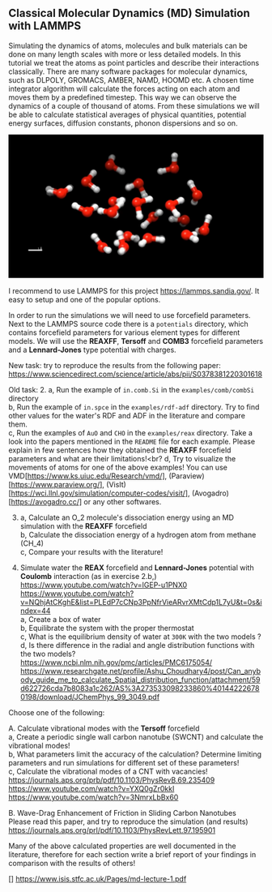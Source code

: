## Classical Molecular Dynamics (MD) Simulation with LAMMPS

Simulating the dynamics of atoms, molecules and bulk materials can be done on many length scales with more or less detailed models. In this tutorial we treat the atoms as point particles and describe their interactions classically. There are many software packages for molecular dynamics, such as DLPOLY, GROMACS, AMBER, NAMD, HOOMD etc. A chosen time integrator algorithm will calculate the forces acting on each atom and moves them by a predefined timestep. This way we can observe the dynamics of a couple of thousand of atoms. From these simulations we will be able to calculate statistical averages of physical quantities, potential energy surfaces, diffusion constants, phonon dispersions and so on.

![viz.png](viz.png)

I recommend to use LAMMPS for this project https://lammps.sandia.gov/. It easy to setup and one of the popular options.

In order to run the simulations we will need to use forcefield parameters. Next to the LAMMPS source code there is a `potentials` directory, which contains forcefield parameters for various element types for different models. We will use the **REAXFF**, **Tersoff** and **COMB3** forcefield parameters and a **Lennard-Jones** type potential with charges.

New task:
try to reproduce the results from the following paper:
https://www.sciencedirect.com/science/article/abs/pii/S0378381220301618


Old task:
2. a, Run the example of `in.comb.Si` in the `examples/comb/combSi` directory  <br>
b, Run the example of `in.spce` in the `examples/rdf-adf` directory. Try to find other values for the water's RDF and ADF in the literature and compare them.  <br>
c, Run the examples of `AuO` and `CHO` in the `examples/reax` directory. Take a look into the papers mentioned in the `README` file for each example. Please explain in few sentences how they obtained the **REAXFF** forcefield parameters and what are their limitations!<br?
d, Try to visualize the movements of atoms for one of the above examples! You can use VMD[https://www.ks.uiuc.edu/Research/vmd/], (Paraview)[https://www.paraview.org/], (VisIt)[https://wci.llnl.gov/simulation/computer-codes/visit/], (Avogadro)[https://avogadro.cc/] or any other softwares.


3. a, Calculate an O_2 molecule's dissociation energy using an MD simulation with the **REAXFF** forcefield<br>
b, Calculate the dissociation energy of a hydrogen atom from methane (CH_4) <br>
c, Compare your results with the literature!

4. Simulate water the **REAX** forcefield and **Lennard-Jones** potential with **Coulomb** interaction (as in exercise 2.b,)<br>
https://www.youtube.com/watch?v=IGEP-u1PNX0 <br>
https://www.youtube.com/watch?v=NQhjAtCKghE&list=PLEdP7cCNp3PpNfrVieARvrXMtCdp1L7yU&t=0s&index=44 <br>
a, Create a box of water <br>
b, Equilibrate the system with the proper thermostat<br>
c, What is the equilibrium density of water at `300K` with the two models ? <br>
d, Is there difference in the radial and angle distribution functions with the two models?
https://www.ncbi.nlm.nih.gov/pmc/articles/PMC6175054/
https://www.researchgate.net/profile/Ashu_Choudhary4/post/Can_anybody_guide_me_to_calculate_Spatial_distribution_function/attachment/59d622726cda7b8083a1c262/AS%3A273533098233860%401442226780198/download/JChemPhys_99_3049.pdf

Choose one of the following:

A. Calculate vibrational modes with the **Tersoff** forcefield<br>
a, Create a periodic single wall carbon nanotube (SWCNT) and calculate the vibrational modes! <br>
b, What parameters limit the accuracy of the calculation? Determine limiting parameters and run simulations for different set of these parameters! <br>
c, Calculate the vibrational modes of a CNT with vacancies!<br>
https://journals.aps.org/prb/pdf/10.1103/PhysRevB.69.235409 <br>
https://www.youtube.com/watch?v=YXQ0gZr0kkI <br>
https://www.youtube.com/watch?v=3NmrxLbBx60 <br>

B. Wave-Drag Enhancement of Friction in Sliding Carbon Nanotubes<br>
Please read this paper, and try to reproduce the simulation (and results) https://journals.aps.org/prl/pdf/10.1103/PhysRevLett.97.195901


Many of the above calculated properties are well documented in the literature, therefore for each section write a brief report of your findings in comparison with the results of others!

[] https://www.isis.stfc.ac.uk/Pages/md-lecture-1.pdf
